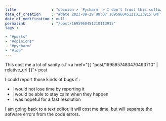 ```yaml
---
title                : "opinion > `Pycharm` > I don't trust this software to elevate its own errors"
date_of_creation     : "#date 2023-09-29 08:07 1695960451210113915 GMT"
date_of_modification : null
permalink            : "/post/1695960451210113915"
tags :

- "#posts"
- "#opinions"
- "#pycharm"
- "#ide"
---
```


This cost me a lot of sanity  c.f <a href="{{ "post/1695957483470493710" | relative_url }}"> post</a>

I could report those kinds of bugs if :
- I would not lose time by reporting it 
- I would be able to stay calm when they happen
- I was hopeful for a fast resolution 

I am going back to a text editor, it will cost me time, but will separate the sofware errors from the code errors.
